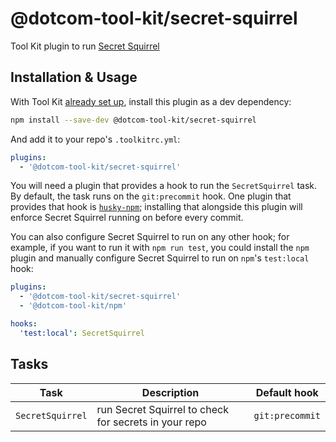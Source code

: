 # @dotcom-tool-kit/secret-squirrel

Tool Kit plugin to run [Secret Squirrel](https://github.com/financial-times/secret-squirrel)

## Installation & Usage

With Tool Kit [already set up](https://github.com/financial-times/dotcom-tool-kit#installing-and-using-tool-kit), install this plugin as a dev dependency:

```sh
npm install --save-dev @dotcom-tool-kit/secret-squirrel
```

And add it to your repo's `.toolkitrc.yml`:

```yml
plugins:
  - '@dotcom-tool-kit/secret-squirrel'
```

You will need a plugin that provides a hook to run the `SecretSquirrel` task. By default, the task runs on the `git:precommit` hook. One plugin that provides that hook is [`husky-npm`](../husky-npm); installing that alongside this plugin will enforce Secret Squirrel running on before every commit.

You can also configure Secret Squirrel to run on any other hook; for example, if you want to run it with `npm run test`, you could install the `npm` plugin and manually configure Secret Squirrel to run on `npm`'s `test:local` hook:

```yml
plugins:
  - '@dotcom-tool-kit/secret-squirrel'
  - '@dotcom-tool-kit/npm'

hooks:
  'test:local': SecretSquirrel
```

## Tasks

| Task | Description | Default hook |
|-|-|-|
| `SecretSquirrel` | run Secret Squirrel to check for secrets in your repo | `git:precommit` |
